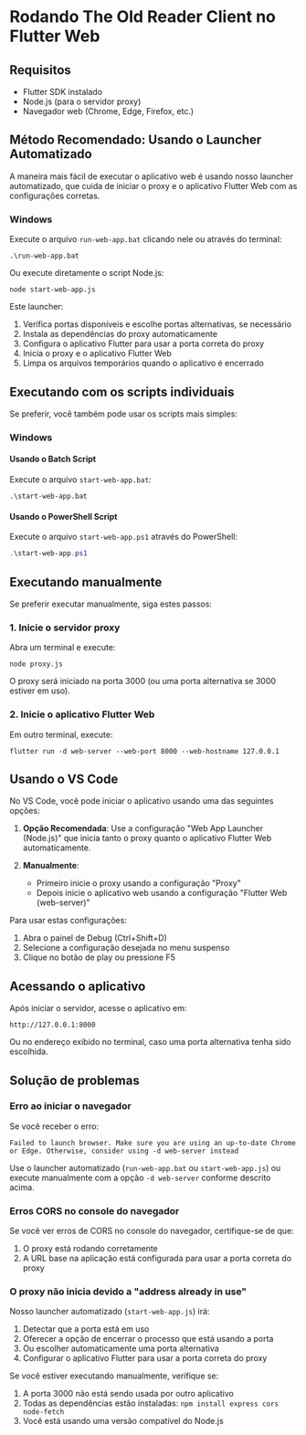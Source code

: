 # Rodando The Old Reader Client no Flutter Web

## Requisitos

- Flutter SDK instalado
- Node.js (para o servidor proxy)
- Navegador web (Chrome, Edge, Firefox, etc.)

## Método Recomendado: Usando o Launcher Automatizado

A maneira mais fácil de executar o aplicativo web é usando nosso launcher automatizado, que cuida de iniciar o proxy e o aplicativo Flutter Web com as configurações corretas.

### Windows

Execute o arquivo `run-web-app.bat` clicando nele ou através do terminal:

```
.\run-web-app.bat
```

Ou execute diretamente o script Node.js:

```
node start-web-app.js
```

Este launcher:
1. Verifica portas disponíveis e escolhe portas alternativas, se necessário
2. Instala as dependências do proxy automaticamente
3. Configura o aplicativo Flutter para usar a porta correta do proxy
4. Inicia o proxy e o aplicativo Flutter Web
5. Limpa os arquivos temporários quando o aplicativo é encerrado

## Executando com os scripts individuais

Se preferir, você também pode usar os scripts mais simples:

### Windows

#### Usando o Batch Script

Execute o arquivo `start-web-app.bat`:

```
.\start-web-app.bat
```

#### Usando o PowerShell Script

Execute o arquivo `start-web-app.ps1` através do PowerShell:

```powershell
.\start-web-app.ps1
```

## Executando manualmente

Se preferir executar manualmente, siga estes passos:

### 1. Inicie o servidor proxy

Abra um terminal e execute:

```
node proxy.js
```

O proxy será iniciado na porta 3000 (ou uma porta alternativa se 3000 estiver em uso).

### 2. Inicie o aplicativo Flutter Web

Em outro terminal, execute:

```
flutter run -d web-server --web-port 8000 --web-hostname 127.0.0.1
```

## Usando o VS Code

No VS Code, você pode iniciar o aplicativo usando uma das seguintes opções:

1. **Opção Recomendada**: Use a configuração "Web App Launcher (Node.js)" que inicia tanto o proxy quanto o aplicativo Flutter Web automaticamente.

2. **Manualmente**: 
   - Primeiro inicie o proxy usando a configuração "Proxy"
   - Depois inicie o aplicativo web usando a configuração "Flutter Web (web-server)"

Para usar estas configurações:
1. Abra o painel de Debug (Ctrl+Shift+D)
2. Selecione a configuração desejada no menu suspenso
3. Clique no botão de play ou pressione F5

## Acessando o aplicativo

Após iniciar o servidor, acesse o aplicativo em:

```
http://127.0.0.1:8000
```

Ou no endereço exibido no terminal, caso uma porta alternativa tenha sido escolhida.

## Solução de problemas

### Erro ao iniciar o navegador

Se você receber o erro:

```
Failed to launch browser. Make sure you are using an up-to-date Chrome or Edge. Otherwise, consider using -d web-server instead
```

Use o launcher automatizado (`run-web-app.bat` ou `start-web-app.js`) ou execute manualmente com a opção `-d web-server` conforme descrito acima.

### Erros CORS no console do navegador

Se você ver erros de CORS no console do navegador, certifique-se de que:

1. O proxy está rodando corretamente 
2. A URL base na aplicação está configurada para usar a porta correta do proxy

### O proxy não inicia devido a "address already in use"

Nosso launcher automatizado (`start-web-app.js`) irá:
1. Detectar que a porta está em uso
2. Oferecer a opção de encerrar o processo que está usando a porta
3. Ou escolher automaticamente uma porta alternativa
4. Configurar o aplicativo Flutter para usar a porta correta do proxy

Se você estiver executando manualmente, verifique se:
1. A porta 3000 não está sendo usada por outro aplicativo
2. Todas as dependências estão instaladas: `npm install express cors node-fetch`
3. Você está usando uma versão compatível do Node.js
